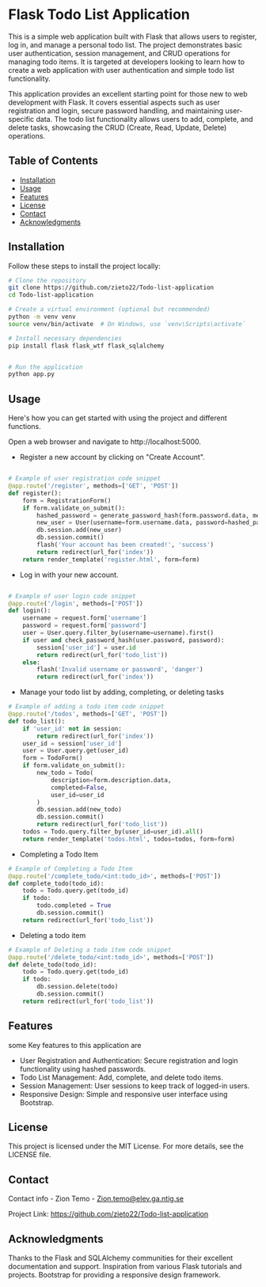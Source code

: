 # Flask Todo List Application

This is a simple web application built with Flask that allows users to register, log in, and manage a personal todo list. The project demonstrates basic user authentication, session management, and CRUD operations for managing todo items. It is targeted at developers looking to learn how to create a web application with user authentication and simple todo list functionality.

This application provides an excellent starting point for those new to web development with Flask. It covers essential aspects such as user registration and login, secure password handling, and maintaining user-specific data. The todo list functionality allows users to add, complete, and delete tasks, showcasing the CRUD (Create, Read, Update, Delete) operations.
## Table of Contents

- [Installation](#installation)
- [Usage](#usage)
- [Features](#features)
- [License](#license)
- [Contact](#contact)
- [Acknowledgments](#acknowledgments)

## Installation

Follow these steps to install the project locally:

```bash
# Clone the repository
git clone https://github.com/zieto22/Todo-list-application
cd Todo-list-application

# Create a virtual environment (optional but recommended)
python -m venv venv
source venv/bin/activate  # On Windows, use `venv\Scripts\activate`

# Install necessary dependencies
pip install flask flask_wtf flask_sqlalchemy


# Run the application
python app.py
```

## Usage

Here's how you can get started with using the project and different functions.

Open a web browser and navigate to http://localhost:5000.
- Register a new account by clicking on "Create Account".
``` python

# Example of user registration code snippet
@app.route('/register', methods=['GET', 'POST'])
def register():
    form = RegistrationForm()
    if form.validate_on_submit():
        hashed_password = generate_password_hash(form.password.data, method='pbkdf2:sha256')
        new_user = User(username=form.username.data, password=hashed_password)
        db.session.add(new_user)
        db.session.commit()
        flash('Your account has been created!', 'success')
        return redirect(url_for('index'))
    return render_template('register.html', form=form)


```
- Log in with your new account.
```python

# Example of user login code snippet
@app.route('/login', methods=['POST'])
def login():
    username = request.form['username']
    password = request.form['password']
    user = User.query.filter_by(username=username).first()
    if user and check_password_hash(user.password, password):
        session['user_id'] = user.id
        return redirect(url_for('todo_list'))
    else:
        flash('Invalid username or password', 'danger')
        return redirect(url_for('index'))


```
- Manage your todo list by adding, completing, or deleting tasks

```python
# Example of adding a todo item code snippet
@app.route('/todos', methods=['GET', 'POST'])
def todo_list():
    if 'user_id' not in session:
        return redirect(url_for('index'))
    user_id = session['user_id']
    user = User.query.get(user_id)
    form = TodoForm()
    if form.validate_on_submit():
        new_todo = Todo(
            description=form.description.data,
            completed=False,
            user_id=user_id
        )
        db.session.add(new_todo)
        db.session.commit()
        return redirect(url_for('todo_list'))
    todos = Todo.query.filter_by(user_id=user_id).all()
    return render_template('todos.html', todos=todos, form=form)

```
- Completing a Todo Item
```python
# Example of Completing a Todo Item
@app.route('/complete_todo/<int:todo_id>', methods=['POST'])
def complete_todo(todo_id):
    todo = Todo.query.get(todo_id)
    if todo:
        todo.completed = True
        db.session.commit()
    return redirect(url_for('todo_list'))
```
- Deleting a todo item
```python
# Example of Deleting a todo item code snippet
@app.route('/delete_todo/<int:todo_id>', methods=['POST'])
def delete_todo(todo_id):
    todo = Todo.query.get(todo_id)
    if todo:
        db.session.delete(todo)
        db.session.commit()
    return redirect(url_for('todo_list'))
```
## Features

some Key features to this application are

- User Registration and Authentication: Secure registration and login functionality using hashed passwords.
- Todo List Management: Add, complete, and delete todo items.
- Session Management: User sessions to keep track of logged-in users.
- Responsive Design: Simple and responsive user interface using Bootstrap.

## License

This project is licensed under the MIT License. For more details, see the LICENSE file.

## Contact

Contact info - Zion Temo - Zion.temo@elev.ga.ntig.se

Project Link: https://github.com/zieto22/Todo-list-application

## Acknowledgments

Thanks to the Flask and SQLAlchemy communities for their excellent documentation and support.
Inspiration from various Flask tutorials and projects.
Bootstrap for providing a responsive design framework.
